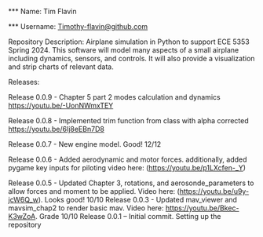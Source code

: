 *** Name: Tim Flavin

*** Username: Timothy-flavin@github.com

Repository Description: Airplane simulation in Python to support ECE 5353 Spring 2024.  This software will model many aspects of a small airplane including dynamics, sensors, and controls.  It will also provide a visualization and strip charts of relevant data.

Releases:

Release 0.0.9 - Chapter 5 part 2 modes calculation and dynamics https://youtu.be/-UonNWmxTEY

Release 0.0.8 - Implemented trim function from class with alpha corrected https://youtu.be/6Ij8eEBn7D8 

Release 0.0.7 - New engine model.  Good!  12/12

Release 0.0.6 - Added aerodynamic and motor forces. additionally, added pygame key inputs for piloting video here: (https://youtu.be/p1LXcfen-_Y)

Release 0.0.5 - Updated Chapter 3, rotations, and aerosonde_parameters to allow forces and moment to be applied. Video here: (https://youtu.be/u9y-jcW6Q_w). Looks good! 10/10
Release 0.0.3 - Updated mav_viewer and mavsim_chap2 to render basic mav. Video here: https://youtu.be/Bkec-K3wZoA. Grade 10/10
Release 0.0.1 – Initial commit. Setting up the repository

